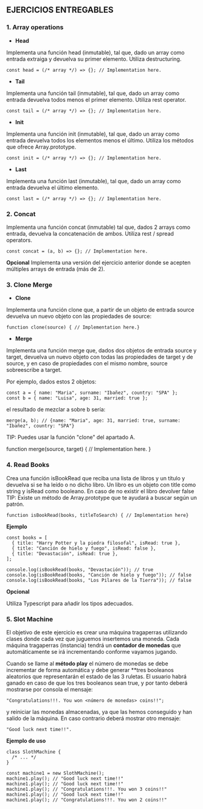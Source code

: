##  **EJERCICIOS ENTREGABLES**

### **1. Array operations** 
- **Head**

Implementa una función head (inmutable), tal que, dado un array como entrada extraiga y devuelva su primer elemento. Utiliza destructuring.
~~~
const head = (/* array */) => {}; // Implementation here.
~~~
- **Tail**

Implementa una función tail (inmutable), tal que, dado un array como entrada devuelva todos menos el primer elemento. Utiliza rest operator.
~~~
const tail = (/* array */) => {}; // Implementation here.
~~~
- **Init**

Implementa una función init (inmutable), tal que, dado un array como entrada devuelva todos los elementos menos el último. Utiliza los métodos que ofrece Array.prototype.
~~~
const init = (/* array */) => {}; // Implementation here.
~~~
- **Last**

Implementa una función last (inmutable), tal que, dado un array como entrada devuelva el último elemento.
~~~
const last = (/* array */) => {}; // Implementation here.
~~~
### **2. Concat**
Implementa una función concat (inmutable) tal que, dados 2 arrays como entrada, devuelva la concatenación de ambos. Utiliza rest / spread operators.
~~~
const concat = (a, b) => {}; // Implementation here.
~~~
**Opcional**
Implementa una versión del ejercicio anterior donde se acepten múltiples arrays de entrada (más de 2).
### **3. Clone Merge**
- **Clone**

Implementa una función clone que, a partir de un objeto de entrada source devuelva un nuevo objeto con las propiedades de source:
~~~
function clone(source) { // Implementation here.}
~~~
- **Merge**

Implementa una función merge que, dados dos objetos de entrada source y target, devuelva un nuevo objeto con todas las propiedades de target y de source, y en caso de propiedades con el mismo nombre, source sobreescribe a target.

Por ejemplo, dados estos 2 objetos:
~~~
const a = { name: "Maria", surname: "Ibañez", country: "SPA" };
const b = { name: "Luisa", age: 31, married: true };
~~~
el resultado de mezclar a sobre b sería:
~~~
merge(a, b); // {name: "Maria", age: 31, married: true, surname: "Ibañez", country: "SPA"}
~~~
TIP: Puedes usar la función "clone" del apartado A.

function merge(source, target) {
  // Implementation here.
}

### **4. Read Books**
Crea una función isBookRead que reciba una lista de libros y un título y devuelva si se ha leído o no dicho libro. Un libro es un objeto con title como string y isRead como booleano. En caso de no existir el libro devolver false TIP: Existe un método de Array.prototype que te ayudará a buscar según un patrón.
~~~
function isBookRead(books, titleToSearch) { // Implementation here}
~~~
**Ejemplo**
~~~
const books = [
  { title: "Harry Potter y la piedra filosofal", isRead: true },
  { title: "Canción de hielo y fuego", isRead: false },
  { title: "Devastación", isRead: true },
];

console.log(isBookRead(books, "Devastación")); // true
console.log(isBookRead(books, "Canción de hielo y fuego")); // false
console.log(isBookRead(books, "Los Pilares de la Tierra")); // false
~~~
**Opcional**

Utiliza Typescript para añadir los tipos adecuados.
### **5. Slot Machine**

El objetivo de este ejercicio es crear una máquina tragaperras utilizando clases donde cada vez que juguemos insertemos una moneda. Cada máquina tragaperras (instancia) tendrá un **contador de monedas** que automáticamente se irá incrementando conforme vayamos jugando.

Cuando se llame al **método play** el número de monedas se debe incrementar de forma automática y debe generar **tres booleanos aleatorios que representarán el estado de las 3 ruletas. El usuario habrá ganado en caso de que los tres booleanos sean true, y por tanto deberá mostrarse por consola el mensaje:
~~~
"Congratulations!!!. You won <número de monedas> coins!!";
~~~
y reiniciar las monedas almacenadas, ya que las hemos conseguido y han salido de la máquina. En caso contrario deberá mostrar otro mensaje:
~~~
"Good luck next time!!".
~~~
**Ejemplo de uso**
~~~
class SlothMachine {
  /* ... */
}

const machine1 = new SlothMachine();
machine1.play(); // "Good luck next time!!"
machine1.play(); // "Good luck next time!!"
machine1.play(); // "Congratulations!!!. You won 3 coins!!"
machine1.play(); // "Good luck next time!!"
machine1.play(); // "Congratulations!!!. You won 2 coins!!"
~~~